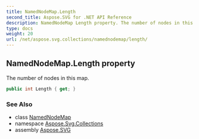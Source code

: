 ```yaml
---
title: NamedNodeMap.Length
second_title: Aspose.SVG for .NET API Reference
description: NamedNodeMap Length property. The number of nodes in this map
type: docs
weight: 20
url: /net/aspose.svg.collections/namednodemap/length/
---
```

## NamedNodeMap.Length property

The number of nodes in this map.

```csharp
public int Length { get; }
```

### See Also

* class [NamedNodeMap](../)
* namespace [Aspose.Svg.Collections](../../../aspose.svg.collections/)
* assembly [Aspose.SVG](../../../)
